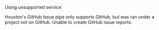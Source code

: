 Using unsupported service

Houston's GitHub Issue pipe only supports GitHub, but was ran under a project
not on GitHub. Unable to create GitHub issue reports.

